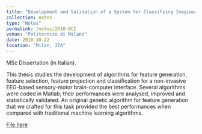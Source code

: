 ```yaml
---
title: "Development and Validation of a System for Classifying Imaginary Movements through a Brain-Computer Interface"
collection: notes
type: "Notes"
permalink: /notes/2010-BCI
venue: "Politecnico di Milano"
date: 2010-10-22
location: "Milan, ITA"
---
```


MSc Dissertation (in Italian).

This thesis studies the development of algorithms for feature generation, feature selection, feature projection and classification for a non-invasive EEG-based sensory-motor brain-computer interface. Several algorithms were coded in Matlab; their performances were analysed, improved and statistically validated. An original genetic algorithm for feature generation that we crafted for this task provided the best performances when compared with traditional machine learning algorithms.

[File here](BCI.pdf)
